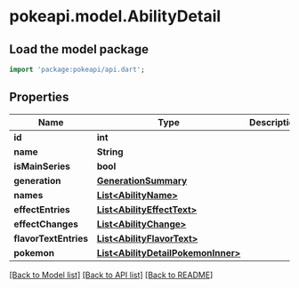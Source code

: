 # pokeapi.model.AbilityDetail

## Load the model package
```dart
import 'package:pokeapi/api.dart';
```

## Properties
Name | Type | Description | Notes
------------ | ------------- | ------------- | -------------
**id** | **int** |  | 
**name** | **String** |  | 
**isMainSeries** | **bool** |  | [optional] 
**generation** | [**GenerationSummary**](GenerationSummary.md) |  | 
**names** | [**List&lt;AbilityName&gt;**](AbilityName.md) |  | 
**effectEntries** | [**List&lt;AbilityEffectText&gt;**](AbilityEffectText.md) |  | 
**effectChanges** | [**List&lt;AbilityChange&gt;**](AbilityChange.md) |  | 
**flavorTextEntries** | [**List&lt;AbilityFlavorText&gt;**](AbilityFlavorText.md) |  | 
**pokemon** | [**List&lt;AbilityDetailPokemonInner&gt;**](AbilityDetailPokemonInner.md) |  | 

[[Back to Model list]](../README.md#documentation-for-models) [[Back to API list]](../README.md#documentation-for-api-endpoints) [[Back to README]](../README.md)


